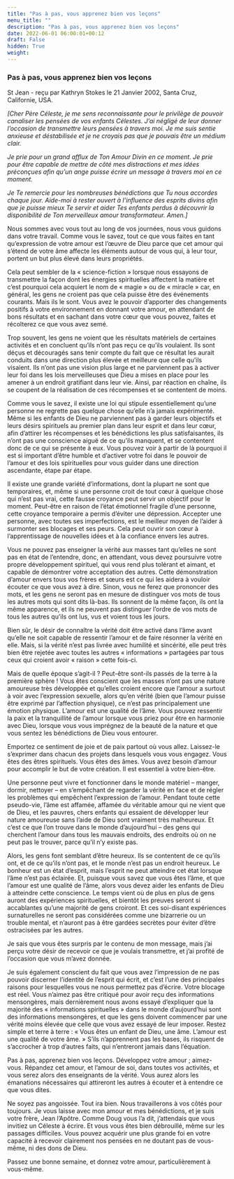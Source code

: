```yaml
---
title: "Pas à pas, vous apprenez bien vos leçons"
menu_title: ""
description: "Pas à pas, vous apprenez bien vos leçons"
date: 2022-06-01 06:00:01+00:12
draft: False
hidden: True
weight:
---
```

### Pas à pas, vous apprenez bien vos leçons

St Jean - reçu par Kathryn Stokes le 21 Janvier 2002, Santa Cruz, Californie, USA.

*[Cher Père Céleste, je me sens reconnaissante pour le privilège de pouvoir canaliser les pensées de vos enfants Célestes. J’ai négligé de leur donner l’occasion de transmettre leurs pensées à travers moi. Je me suis sentie anxieuse et déstabilisée et je ne croyais pas que je pouvais être un médium clair.*

*Je prie pour un grand afflux de Ton Amour Divin en ce moment. Je prie pour être capable de mettre de côté mes distractions et mes idées préconçues afin qu’un ange puisse écrire un message à travers moi en ce moment.*

*Je Te remercie pour les nombreuses bénédictions que Tu nous accordes chaque jour. Aide-moi à rester ouvert à l’influence des esprits divins afin que je puisse mieux Te servir et aider Tes enfants perdus à découvrir la disponibilité de Ton merveilleux amour transformateur. Amen.]*

Nous sommes avec vous tout au long de vos journées, nous vous guidons dans votre travail. Comme vous le savez, tout ce que vous faites en tant qu’expression de votre amour est l’œuvre de Dieu parce que cet amour qui s’étend de votre âme affecte les éléments autour de vous qui, à leur tour, portent un but plus élevé dans leurs propriétés.

Cela peut sembler de la « science-fiction » lorsque nous essayons de transmettre la façon dont les énergies spirituelles affectent la matière et c’est pourquoi cela acquiert le nom de « magie » ou de « miracle » car, en général, les gens ne croient pas que cela puisse être des événements courants. Mais ils le sont. Vous avez le pouvoir d’apporter des changements positifs à votre environnement en donnant votre amour, en attendant de bons résultats et en sachant dans votre cœur que vous pouvez, faites et récolterez ce que vous avez semé.

Trop souvent, les gens ne voient que les résultats matériels de certaines activités et en concluent qu’ils n’ont pas reçu ce qu’ils voulaient. Ils sont déçus et découragés sans tenir compte du fait que ce résultat les aurait conduits dans une direction plus élevée et meilleure que celle qu’ils visaient. Ils n’ont pas une vision plus large et ne parviennent pas à activer leur foi dans les lois merveilleuses que Dieu a mises en place pour les amener à un endroit gratifiant dans leur vie. Ainsi, par réaction en chaîne, ils se coupent de la réalisation de ces récompenses et se contentent de moins.

Comme vous le savez, il existe une loi qui stipule essentiellement qu’une personne ne regrette pas quelque chose qu’elle n’a jamais expérimenté. Même si les enfants de Dieu ne parviennent pas à garder leurs objectifs et leurs désirs spirituels au premier plan dans leur esprit et dans leur cœur, afin d’attirer les récompenses et les bénédictions les plus satisfaisantes, ils n’ont pas une conscience aiguë de ce qu’ils manquent, et se contentent donc de ce qui se présente à eux. Vous pouvez voir à partir de là pourquoi il est si important d’être humble et d’activer votre foi dans le pouvoir de l’amour et des lois spirituelles pour vous guider dans une direction ascendante, étape par étape.

Il existe une grande variété d’informations, dont la plupart ne sont que temporaires, et, même si une personne croit de tout cœur à quelque chose qui n’est pas vrai, cette fausse croyance peut servir un objectif pour le moment. Peut-être en raison de l’état émotionnel fragile d’une personne, cette croyance temporaire a permis d’éviter une dépression. Accepter une personne, avec toutes ses imperfections, est le meilleur moyen de l’aider à surmonter ses blocages et ses peurs. Cela peut ouvrir son cœur à l’apprentissage de nouvelles idées et à la confiance envers les autres.

Vous ne pouvez pas enseigner la vérité aux masses tant qu’elles ne sont pas en état de l’entendre, donc, en attendant, vous devez poursuivre votre propre développement spirituel, qui vous rend plus tolérant et aimant, et capable de démontrer votre acceptation des autres. Cette démonstration d’amour envers tous vos frères et sœurs est ce qui les aidera à vouloir écouter ce que vous avez à dire. Sinon, vous ne ferez que prononcer des mots, et les gens ne seront pas en mesure de distinguer vos mots de tous les autres mots qui sont dits là-bas. Ils sonnent de la même façon, ils ont la même apparence, et ils ne peuvent pas distinguer l’ordre de vos mots de tous les autres qu’ils ont lus, vus et voient tous les jours.

Bien sûr, le désir de connaître la vérité doit être activé dans l’âme avant qu’elle ne soit capable de ressentir l’amour et de faire résonner la vérité en elle. Mais, si la vérité n’est pas livrée avec humilité et sincérité, elle peut très bien être rejetée avec toutes les autres « informations » partagées par tous ceux qui croient avoir « raison » cette fois-ci.

Mais de quelle époque s’agit-il ? Peut-être sont-ils passés de la terre à la première sphère ! Vous êtes conscient que les masses n’ont pas une nature amoureuse très développée et qu’elles croient encore que l’amour a surtout à voir avec l’expression sexuelle, alors qu’en vérité (bien que l’amour puisse être exprimé par l’affection physique), ce n’est pas principalement une émotion physique. L’amour est une qualité de l’âme. Vous pouvez ressentir la paix et la tranquillité de l’amour lorsque vous priez pour être en harmonie avec Dieu, lorsque vous vous imprégnez de la beauté de la nature et que vous sentez les bénédictions de Dieu vous entourer.

Emportez ce sentiment de joie et de paix partout où vous allez. Laissez-le s’exprimer dans chacun des projets dans lesquels vous vous engagez. Vous êtes des êtres spirituels. Vous êtes des âmes. Vous avez besoin d’amour pour accomplir le but de votre création. Il est essentiel à votre bien-être.

Une personne peut vivre et fonctionner dans le monde matériel – manger, dormir, nettoyer – en s’empêchant de regarder la vérité en face et de régler les problèmes qui empêchent l’expression de l’amour. Pendant toute cette pseudo-vie, l’âme est affamée, affamée du véritable amour qui ne vient que de Dieu, et les pauvres, chers enfants qui essaient de développer leur nature amoureuse sans l’aide de Dieu sont vraiment très malheureux. Et c’est ce que l’on trouve dans le monde d’aujourd’hui – des gens qui cherchent l’amour dans tous les mauvais endroits, des endroits où on ne peut pas le trouver, parce qu’il n’y existe pas.

Alors, les gens font semblant d’être heureux. Ils se contentent de ce qu’ils ont, et de ce qu’ils n’ont pas, et le monde n’est pas un endroit heureux. Le bonheur est un état d’esprit, mais l’esprit ne peut atteindre cet état lorsque l’âme n’est pas éclairée. Et, puisque vous savez que vous êtes l’âme, et que l’amour est une qualité de l’âme, alors vous devez aider les enfants de Dieu à atteindre cette conscience. Le temps vient où de plus en plus de gens auront des expériences spirituelles, et bientôt les preuves seront si accablantes qu’une majorité de gens croiront. Et ces soi-disant expériences surnaturelles ne seront pas considérées comme une bizarrerie ou un trouble mental, et n’auront pas à être gardées secrètes pour éviter d’être ostracisées par les autres.

Je sais que vous êtes surpris par le contenu de mon message, mais j’ai perçu votre désir de recevoir ce que je voulais transmettre, et j’ai profité de l’occasion que vous m’avez donnée.

Je suis également conscient du fait que vous avez l’impression de ne pas pouvoir discerner l’identité de l’esprit qui écrit, et c’est l’une des principales raisons pour lesquelles vous ne nous permettez pas d’écrire. Votre blocage est réel. Vous n’aimez pas être critiqué pour avoir reçu des informations mensongères, mais dernièrement nous avons essayé d’expliquer que la majorité des « informations spirituelles » dans le monde d’aujourd’hui sont des informations mensongères, et que les gens doivent commencer par une vérité moins élevée que celle que vous avez essayé de leur imposer. Restez simple et terre à terre : « Vous êtes un enfant de Dieu, une âme. L’amour est une qualité de votre âme. » S’ils n’apprennent pas les bases, ils risquent de s’accrocher à trop d’autres faits, qui n’entreront jamais dans l’équation.

Pas à pas, apprenez bien vos leçons. Développez votre amour ; aimez-vous. Répandez cet amour, et l’amour de soi, dans toutes vos activités, et vous serez alors des enseignants de la vérité. Vous aurez alors les émanations nécessaires qui attireront les autres à écouter et à entendre ce que vous dites.

Ne soyez pas angoissée. Tout ira bien. Nous travaillerons à vos côtés pour toujours. Je vous laisse avec mon amour et mes bénédictions, et je suis votre frère, Jean l’Apôtre. Comme Doug vous l’a dit, j’attendais que vous invitiez un Céleste à écrire. Et vous vous êtes bien débrouillé, même sur les passages difficiles. Vous pouvez acquérir une plus grande foi en votre capacité à recevoir clairement nos pensées en ne doutant pas de vous-même, ni des dons de Dieu.

Passez une bonne semaine, et donnez votre amour, particulièrement à vous-même.